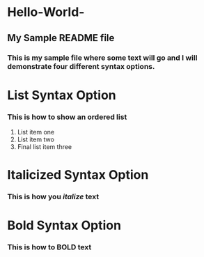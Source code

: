 # Hello-World-
## My Sample README file
### This is my sample file where some text will go and I will demonstrate four different syntax options.


# List Syntax Option
### This is how to show an ordered list
1. List item one
2. List item two
3. Final list item three


# Italicized Syntax Option
### This is how you *italize* text 

# Bold Syntax Option
### This is how to **BOLD** text
